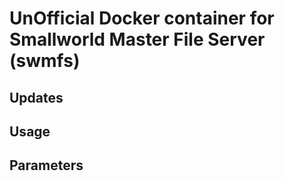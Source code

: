 # UnOfficial Docker container for Smallworld Master File Server (swmfs)

## Updates

## Usage

## Parameters

